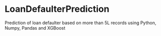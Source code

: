 # LoanDefaulterPrediction
Prediction of loan defaulter based on more than 5L records using Python, Numpy, Pandas and XGBoost
